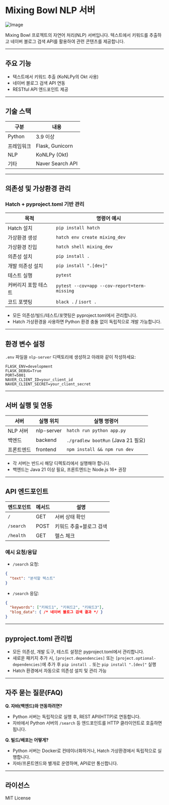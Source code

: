 # Mixing Bowl NLP 서버

![Image](https://github.com/user-attachments/assets/781b6438-7acc-4a89-8ba8-29cd4445496c)


Mixing Bowl 프로젝트의 자연어 처리(NLP) 서버입니다. 텍스트에서 키워드를 추출하고 네이버 블로그 검색 API를 활용하여 관련 콘텐츠를 제공합니다.

---

## 주요 기능
- 텍스트에서 키워드 추출 (KoNLPy의 Okt 사용)
- 네이버 블로그 검색 API 연동
- RESTful API 엔드포인트 제공

---

## 기술 스택
| 구분      | 내용                |
|-----------|---------------------|
| Python    | 3.9 이상            |
| 프레임워크 | Flask, Gunicorn     |
| NLP       | KoNLPy (Okt)        |
| 기타      | Naver Search API    |

---

## 의존성 및 가상환경 관리

### Hatch + pyproject.toml 기반 관리
| 목적                | 명령어 예시                      |
|---------------------|----------------------------------|
| Hatch 설치          | `pip install hatch`               |
| 가상환경 생성       | `hatch env create mixing_dev`     |
| 가상환경 진입       | `hatch shell mixing_dev`          |
| 의존성 설치         | `pip install .`                   |
| 개발 의존성 설치    | `pip install ".[dev]"`            |
| 테스트 실행         | `pytest`                          |
| 커버리지 포함 테스트| `pytest --cov=app --cov-report=term-missing` |
| 코드 포맷팅         | `black .` / `isort .`             |

- 모든 의존성/빌드/테스트/포맷팅은 pyproject.toml에서 관리합니다.
- Hatch 가상환경을 사용하면 Python 환경 충돌 없이 독립적으로 개발 가능합니다.

---

## 환경 변수 설정

`.env` 파일을 `nlp-server` 디렉토리에 생성하고 아래와 같이 작성하세요:
```env
FLASK_ENV=development
FLASK_DEBUG=True
PORT=5001
NAVER_CLIENT_ID=your_client_id
NAVER_CLIENT_SECRET=your_client_secret
```

---

## 서버 실행 및 연동

| 서버      | 실행 위치                | 실행 명령어                        |
|-----------|-------------------------|------------------------------------|
| NLP 서버  | nlp-server              | `hatch run python app.py`          |
| 백엔드    | backend                 | `./gradlew bootRun` (Java 21 필요) |
| 프론트엔드| frontend                | `npm install && npm run dev`       |

- 각 서버는 반드시 해당 디렉토리에서 실행해야 합니다.
- 백엔드는 Java 21 이상 필요, 프론트엔드는 Node.js 16+ 권장

---

## API 엔드포인트

| 엔드포인트      | 메서드 | 설명                       |
|-----------------|--------|----------------------------|
| `/`             | GET    | 서버 상태 확인             |
| `/search`       | POST   | 키워드 추출+블로그 검색    |
| `/health`       | GET    | 헬스 체크                  |

### 예시 요청/응답
- `/search` 요청:
```json
{
  "text": "분석할 텍스트"
}
```
- `/search` 응답:
```json
{
  "keywords": ["키워드1", "키워드2", "키워드3"],
  "blog_data": { /* 네이버 블로그 검색 결과 */ }
}
```

---

## pyproject.toml 관리법
- 모든 의존성, 개발 도구, 테스트 설정은 pyproject.toml에서 관리합니다.
- 새로운 패키지 추가 시, `[project.dependencies]` 또는 `[project.optional-dependencies]`에 추가 후 `pip install .` 또는 `pip install ".[dev]"` 실행
- Hatch 환경에서 자동으로 의존성 설치 및 관리 가능

---

## 자주 묻는 질문(FAQ)

**Q. 자바(백엔드)와 연동하려면?**
- Python 서버는 독립적으로 실행 후, REST API(HTTP)로 연동합니다.
- 자바에서 Python 서버의 `/search` 등 엔드포인트를 HTTP 클라이언트로 호출하면 됩니다.

**Q. 빌드/배포는 어떻게?**
- Python 서버는 Docker로 컨테이너화하거나, Hatch 가상환경에서 독립적으로 실행합니다.
- 자바/프론트엔드와 별개로 운영하며, API로만 통신합니다.

---

## 라이선스
MIT License
